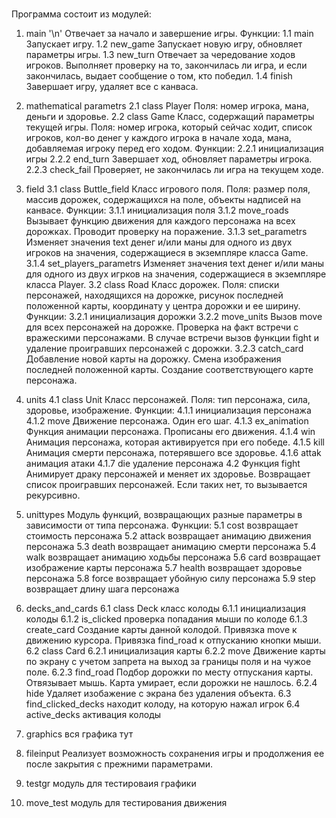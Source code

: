 #

Программа состоит из модулей:

1. main '\n'
Отвечает за начало и завершение игры.
Функции:
1.1 main
Запускает игру.
1.2 new_game
Запускает новую игру, обновляет параметры игры.
1.3 new_turn
Отвечает за чередование ходов игроков. Выполняет проверку на то, закончилась ли игра, и если закончилась, выдает
сообщение о том, кто победил.
1.4 finish
Завершает игру, удаляет все с канваса.

2. mathematical parametrs
2.1 class Player
Поля: номер игрока, мана, деньги и здоровье.
2.2 class Game
Класс, содержащий параметры текущей игры.
Поля: номер игрока, который сейчас ходит, список игроков, кол-во денег у каждого игрока в начале хода, мана,
добавляемая игроку перед его ходом.
Функции:
2.2.1 инициализация игры
2.2.2 end_turn
Завершает ход, обновляет параметры игрока.
2.2.3 check_fail
Проверяет, не закончилась ли игра на текущем ходе.

3. field
3.1 class Buttle_field
Класс игрового поля.
Поля: размер поля, массив дорожек, содержащихся на поле, объекты надписей на канвасе.
Функции:
3.1.1 инициализация поля
3.1.2 move_roads
Вызывает функцию движения для каждого персонажа на всех дорожках. Проводит проверку на поражение.
3.1.3 set_parametrs
Изменяет значения text денег и/или маны для одного из двух игроков на значения, содержащиеся в экземпляре класса Game.
3.1.4 set_players_parametrs
Изменяет значения text денег и/или маны для одного из двух игрков на значения, содержащиеся в экземпляре класса Player.
3.2 class Road
Класс дорожек.
Поля: списки персонажей, находящихся на дорожке, рисунок последней положенной карты, координату y центра дорожки и
ее ширину.
Функции:
3.2.1 инициализация дорожки
3.2.2 move_units
Вызов move для всех персонажей на дорожке. Проверка на факт встречи с вражескими персонажами. В случае встречи вызов
функции fight и удаление проигравших персонажей с дорожки.
3.2.3 catch_card
Добавление новой карты на дорожку. Смена изображения последней положенной карты. Создание соответствующего карте
персонажа.

4. units
4.1 class Unit
Класс персонажей.
Поля: тип персонажа, сила, здоровье, изображение.
Функции:
4.1.1 инициализация персонажа
4.1.2 move
Движение персонажа. Один его шаг.
4.1.3 ex_animation
Функция анимации персонажа. Прописаны его движения.
4.1.4 win
Анимация персонажа, которая активируется при его победе.
4.1.5 kill
Анимация смерти персонажа, потерявшего все здоровье.
4.1.6 attak
анимация атаки
4.1.7 die
удаление персонажа
4.2 Функция fight
Анимирует драку персонажей и меняет их здоровье. Возвращает список проигравших персонажей. Если таких нет, то
вызывается рекурсивно.

5. unittypes
Модуль функций, возвращающих разные параметры в зависимости от типа персонажа.
Функции:
5.1 cost
возвращает стоимость персонажа
5.2 attack
возвращает анимацию движения персонажа
5.3 death
возвращает анимацию смерти персонажа
5.4 walk
возвращает анимацию ходьбы персонажа
5.6 card
возвращает изображение карты персонажа
5.7 health
возвращает здоровье персонажа
5.8 force
возвращает убойную силу персонажа
5.9 step
возвращает длину шага персонажа

6. decks_and_cards
6.1 class Deck
класс колоды
6.1.1 инициализация колоды
6.1.2 is_clicked
проверка попадания мыши по колоде
6.1.3 create_card
Создание карты данной колодой. Привязка move к движению курсора. Привязка find_road к отпусканию кнопки мыши.
6.2 class Card
6.2.1 инициализация карты
6.2.2 move
Движение карты по экрану с учетом запрета на выход за границы поля и на чужое поле.
6.2.3 find_road
Подбор дорожки по месту отпускания карты. Отвязывает мышь. Карта умирает, если дорожки не нашлось.
6.2.4 hide
Удаляет изобажение с экрана без удаления объекта.
6.3 find_clicked_decks
находит колоду, на которую нажал игрок
6.4 active_decks
активация колоды

7. graphics
вся графика тут

8. fileinput
Реализует возможность сохранения игры и продолжения ее после закрытия с прежними параметрами.

9. testgr
модуль для тестироваия графики

10. move_test
модуль для тестирования движения
